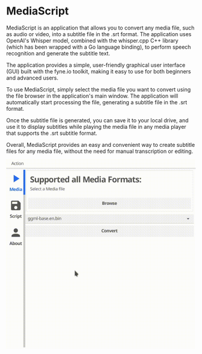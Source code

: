 # MediaScript
MediaScript is an application that allows you to convert any media file, such as audio or video, into a subtitle file in the .srt format. The application uses OpenAI's Whisper model, combined with the whisper.cpp C++ library (which has been wrapped with a Go language binding), to perform speech recognition and generate the subtitle text.

The application provides a simple, user-friendly graphical user interface (GUI) built with the fyne.io toolkit, making it easy to use for both beginners and advanced users.

To use MediaScript, simply select the media file you want to convert using the file browser in the application's main window. The application will automatically start processing the file, generating a subtitle file in the .srt format.

Once the subtitle file is generated, you can save it to your local drive, and use it to display subtitles while playing the media file in any media player that supports the .srt subtitle format.

Overall, MediaScript provides an easy and convenient way to create subtitle files for any media file, without the need for manual transcription or editing.

![Screenshot](https://github.com/LinuxSploit/MediaScript/raw/main/screenshot/screenshot.gif)
